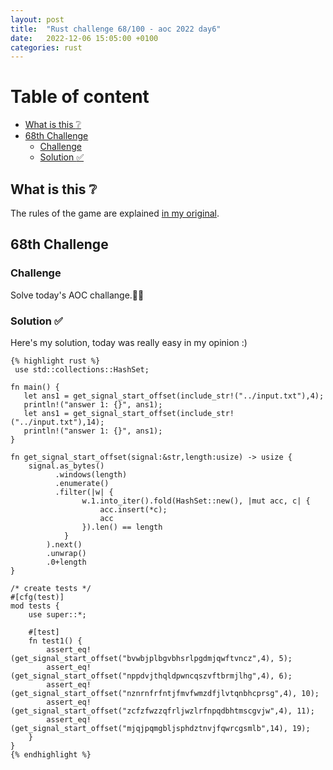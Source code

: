 ```yaml
---
layout: post
title:  "Rust challenge 68/100 - aoc 2022 day6"
date:   2022-12-06 15:05:00 +0100
categories: rust
---
```



#  Table of content
<!-- MarkdownTOC autolink="true" -->

- [What is this :grey_question:](#what-is-this-grey_question)
- [68th Challenge](#68th-challenge)
    - [Challenge](#challenge)
    - [Solution :white_check_mark:](#solution-white_check_mark)

<!-- /MarkdownTOC -->

## What is this :grey_question: 

The rules of the game are explained [in my original](https://maebli.github.io/rust/2021/10/18/100rust.html). 

## 68th Challenge
### Challenge

Solve today's AOC challange.🎅🦀

### Solution :white_check_mark:

Here's my solution, today was really easy in my opinion :)

    {% highlight rust %}
     use std::collections::HashSet;

    fn main() {
       let ans1 = get_signal_start_offset(include_str!("../input.txt"),4);
       println!("answer 1: {}", ans1);
       let ans1 = get_signal_start_offset(include_str!("../input.txt"),14);
       println!("answer 1: {}", ans1);
    }

    fn get_signal_start_offset(signal:&str,length:usize) -> usize {
        signal.as_bytes()
              .windows(length)
              .enumerate()
              .filter(|w| {
                    w.1.into_iter().fold(HashSet::new(), |mut acc, c| {
                        acc.insert(*c);
                        acc
                    }).len() == length
                }
            ).next()
            .unwrap()
            .0+length
    }

    /* create tests */
    #[cfg(test)]
    mod tests {
        use super::*;

        #[test]
        fn test1() {
            assert_eq!(get_signal_start_offset("bvwbjplbgvbhsrlpgdmjqwftvncz",4), 5);
            assert_eq!(get_signal_start_offset("nppdvjthqldpwncqszvftbrmjlhg",4), 6);
            assert_eq!(get_signal_start_offset("nznrnfrfntjfmvfwmzdfjlvtqnbhcprsg",4), 10);
            assert_eq!(get_signal_start_offset("zcfzfwzzqfrljwzlrfnpqdbhtmscgvjw",4), 11); 
            assert_eq!(get_signal_start_offset("mjqjpqmgbljsphdztnvjfqwrcgsmlb",14), 19);
        }
    }
    {% endhighlight %}
